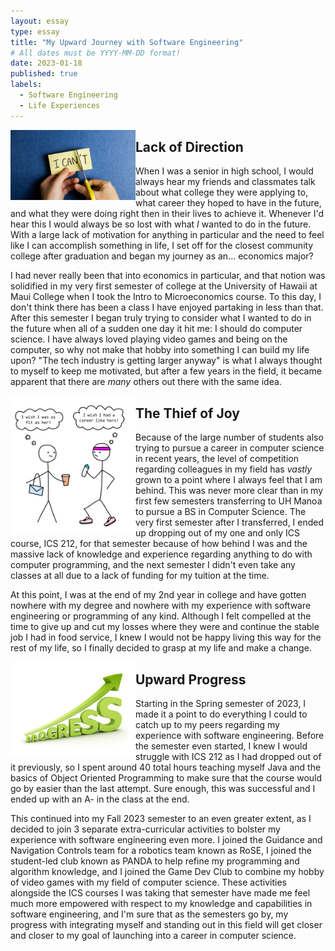 ```yaml
---
layout: essay
type: essay
title: "My Upward Journey with Software Engineering"
# All dates must be YYYY-MM-DD format!
date: 2023-01-18
published: true
labels:
  - Software Engineering
  - Life Experiences
---
```


<img width="200px" align="left" src="../img/my-upward-journey/ican.png">

## Lack of Direction

When I was a senior in high school, I would always hear my friends and classmates talk about what college they were applying to, what career they hoped to have in the future, and what they were doing right then in their lives to achieve it. Whenever I'd hear this I would always be so lost with what *I* wanted to do in the future. With a large lack of motivation for anything in particular and the need to feel like I can accomplish something in life, I set off for the closest community college after graduation and began my journey as an... economics major?

I had never really been that into economics in particular, and that notion was solidified in my very first semester of college at the University of Hawaii at Maui College when I took the Intro to Microeconomics course. To this day, I don't think there has been a class I have enjoyed partaking in less than that. After this semester I began truly trying to consider what I wanted to do in the future when all of a sudden one day it hit me: I should do computer science. I have always loved playing video games and being on the computer, so why not make that hobby into something I can build my life upon? "The tech industry is getting larger anyway" is what I always thought to myself to keep me motivated, but after a few years in the field, it became apparent that there are *many* others out there with the same idea.

<img width="200px" align="left" src="../img/my-upward-journey/comparison.png">

## The Thief of Joy

Because of the large number of students also trying to pursue a career in computer science in recent years, the level of competition regarding colleagues in my field has *vastly* grown
to a point where I always feel that I am behind. This was never more clear than in my first few semesters transferring to UH Manoa to pursue a BS in Computer Science. The very first semester after I transferred, I ended up dropping out of my one and only ICS course, ICS 212, for that semester because of how behind I was and the massive lack of knowledge and experience regarding anything to do with computer programming, and the next semester I didn't even take any classes at all due to a lack of funding for my tuition at the time.

At this point, I was at the end of my 2nd year in college and have gotten nowhere with my degree and nowhere with my experience with software engineering or programming of any kind. Although I felt compelled at the time to give up and cut my losses where they were and continue the stable job I had in food service, I knew I would not be happy living this way for the rest of my life, so I finally decided to grasp at my life and make a change.

<img width="200px" align="left" src="../img/my-upward-journey/progress.png">

## Upward Progress

Starting in the Spring semester of 2023, I made it a point to do everything I could to catch up to my peers regarding my experience with software engineering. Before the semester even started, I knew I would struggle with ICS 212 as I had dropped out of it previously, so I spent around 40 total hours teaching myself Java and the basics of Object Oriented Programming to make sure that the course would go by easier than the last attempt. Sure enough, this was successful and I ended up with an A- in the class at the end. 

This continued into my Fall 2023 semester to an even greater extent, as I decided to join 3 separate extra-curricular activities to bolster my experience with software engineering even more. I joined the Guidance and Navigation Controls team for a robotics team known as RoSE, I joined the student-led club known as PANDA to help refine my programming and algorithm knowledge, and I joined the Game Dev Club to combine my hobby of video games with my field of computer science. These activities alongside the ICS courses I was taking that semester have made me feel much more empowered with respect to my knowledge and capabilities in software engineering, and I'm sure that as the semesters go by, my progress with integrating myself and standing out in this field will get closer and closer to my goal of launching into a career in computer science.
